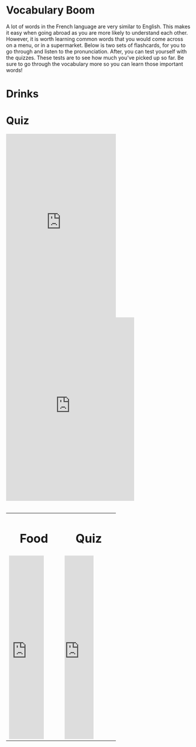 <h1> <strong> Vocabulary Boom </strong> </h1>
<p> A lot of words in the French language are very similar to English. This makes it easy when going abroad as you are more likely to understand each other. However, it is worth learning common words that you would come across on a menu, or in a supermarket. Below is two sets of flashcards, for you to go through and listen to the pronunciation. After, you can test yourself with the quizzes. These tests are to see how much you've picked up so far. Be sure to go through the vocabulary more so you can learn those important words! </p>
<div style="width: 500px;
<table style="width:100%">
<tr>
  <th> <h1> Drinks                </h1> </th>
  <th> <h1> Quiz                  </h1> </th> </th> </tr>
<td> <iframe src="https://quizlet.com/472295579/flashcards/embed?i=13p126&x=1jj1" height="500" width="60%" style="border:0"></iframe> </td>
<td> <iframe src="https://quizlet.com/472295579/test/embed?i=13p126&x=1jj1" height="500" width="70%" style="border:0"></iframe> </td>
   </table>  </div>
<br>
  
  <table style="width:300">
<th> <h1> Food </h1> </th>
 <th> <h1> Quiz </h1> </th> </tr>
<td> <iframe src="https://quizlet.com/472297415/test/embed?i=13p126&x=1jj1" height="500" width="70%" style="border:0"></iframe> </td>
<td> <iframe src="https://quizlet.com/472297415/flashcards/embed?i=13p126&x=1jj1" height="500" width="60%" style="border:0"></iframe>  </td>
</table>
